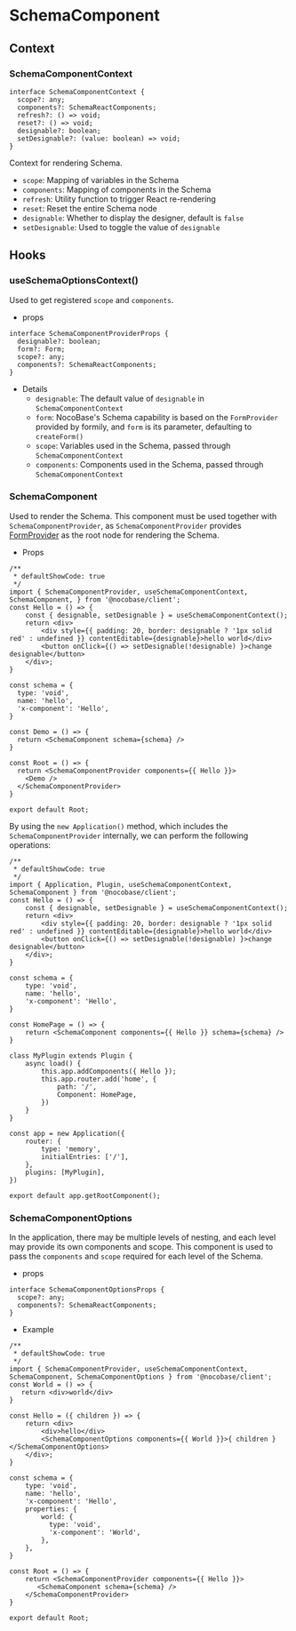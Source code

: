 # SchemaComponent

## Context

### SchemaComponentContext

```tsx | pure
interface SchemaComponentContext {
  scope?: any;
  components?: SchemaReactComponents;
  refresh?: () => void;
  reset?: () => void;
  designable?: boolean;
  setDesignable?: (value: boolean) => void;
}
```

Context for rendering Schema.

- `scope`: Mapping of variables in the Schema
- `components`: Mapping of components in the Schema
- `refresh`: Utility function to trigger React re-rendering
- `reset`: Reset the entire Schema node
- `designable`: Whether to display the designer, default is `false`
- `setDesignable`: Used to toggle the value of `designable`

## Hooks

### useSchemaOptionsContext()

Used to get registered `scope` and `components`.
- props

```tsx | pure
interface SchemaComponentProviderProps {
  designable?: boolean;
  form?: Form;
  scope?: any;
  components?: SchemaReactComponents;
}
```

- Details
  - `designable`: The default value of `designable` in `SchemaComponentContext`
  - `form`: NocoBase's Schema capability is based on the `FormProvider` provided by formily, and `form` is its parameter, defaulting to `createForm()`
  - `scope`: Variables used in the Schema, passed through `SchemaComponentContext`
  - `components`: Components used in the Schema, passed through `SchemaComponentContext`

### SchemaComponent

Used to render the Schema. This component must be used together with `SchemaComponentProvider`, as `SchemaComponentProvider` provides [FormProvider](https://react.formilyjs.org/api/components/form-provider) as the root node for rendering the Schema.

- Props

```tsx
/**
 * defaultShowCode: true
 */
import { SchemaComponentProvider, useSchemaComponentContext, SchemaComponent, } from '@nocobase/client';
const Hello = () => {
    const { designable, setDesignable } = useSchemaComponentContext();
    return <div>
        <div style={{ padding: 20, border: designable ? '1px solid red' : undefined }} contentEditable={designable}>hello world</div>
        <button onClick={() => setDesignable(!designable) }>change designable</button>
    </div>;
}

const schema = {
  type: 'void',
  name: 'hello',
  'x-component': 'Hello',
}

const Demo = () => {
  return <SchemaComponent schema={schema} />
}

const Root = () => {
  return <SchemaComponentProvider components={{ Hello }}>
    <Demo />
  </SchemaComponentProvider>
}

export default Root;
```

By using the `new Application()` method, which includes the `SchemaComponentProvider` internally, we can perform the following operations:

```tsx
/**
 * defaultShowCode: true
 */
import { Application, Plugin, useSchemaComponentContext, SchemaComponent } from '@nocobase/client';
const Hello = () => {
    const { designable, setDesignable } = useSchemaComponentContext();
    return <div>
        <div style={{ padding: 20, border: designable ? '1px solid red' : undefined }} contentEditable={designable}>hello world</div>
        <button onClick={() => setDesignable(!designable) }>change designable</button>
    </div>;
}

const schema = {
    type: 'void',
    name: 'hello',
    'x-component': 'Hello',
}

const HomePage = () => {
    return <SchemaComponent components={{ Hello }} schema={schema} />
}

class MyPlugin extends Plugin {
    async load() {
        this.app.addComponents({ Hello });
        this.app.router.add('home', {
            path: '/',
            Component: HomePage,
        })
    }
}

const app = new Application({
    router: {
        type: 'memory',
        initialEntries: ['/'],
    },
    plugins: [MyPlugin],
})

export default app.getRootComponent();
```

### SchemaComponentOptions

In the application, there may be multiple levels of nesting, and each level may provide its own components and scope. This component is used to pass the `components` and `scope` required for each level of the Schema.
- props

```tsx | pure
interface SchemaComponentOptionsProps {
  scope?: any;
  components?: SchemaReactComponents;
}
```

- Example

```tsx
/**
 * defaultShowCode: true
 */
import { SchemaComponentProvider, useSchemaComponentContext, SchemaComponent, SchemaComponentOptions } from '@nocobase/client';
const World = () => {
   return <div>world</div>
}

const Hello = ({ children }) => {
    return <div>
        <div>hello</div>
        <SchemaComponentOptions components={{ World }}>{ children }</SchemaComponentOptions>
    </div>;
}

const schema = {
    type: 'void',
    name: 'hello',
    'x-component': 'Hello',
    properties: {
        world: {
          type: 'void',
          'x-component': 'World',
        },
    },
}

const Root = () => {
    return <SchemaComponentProvider components={{ Hello }}>
       <SchemaComponent schema={schema} />
    </SchemaComponentProvider>
}

export default Root;
```
